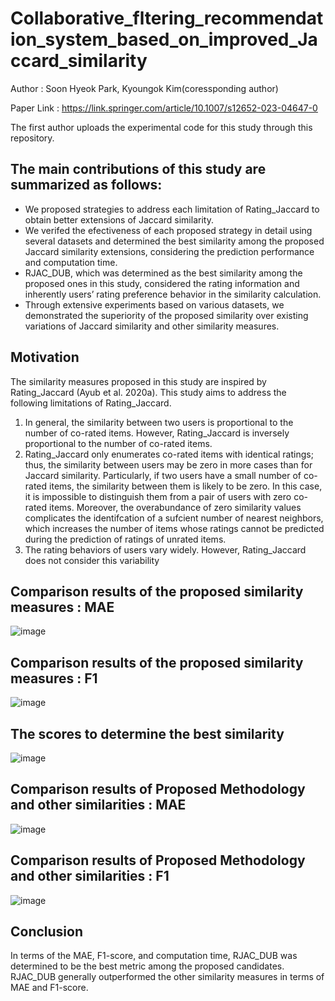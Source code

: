 # Collaborative_fltering_recommendation_system_based_on_improved_Jaccard_similarity
Author : Soon Hyeok Park, Kyoungok Kim(coressponding author)

Paper Link : https://link.springer.com/article/10.1007/s12652-023-04647-0

The first author uploads the experimental code for this study through this repository.

## The main contributions of this study are summarized as follows:
- We proposed strategies to address each limitation of Rating_Jaccard to obtain better extensions of Jaccard similarity.
- We verifed the efectiveness of each proposed strategy in detail using several datasets and determined the best similarity among the proposed Jaccard similarity extensions, considering the prediction performance and computation time.
- RJAC_DUB, which was determined as the best similarity among the proposed ones in this study, considered the rating information and inherently users’ rating preference behavior in the similarity calculation.
- Through extensive experiments based on various datasets, we demonstrated the superiority of the proposed similarity over existing variations of Jaccard similarity and other similarity measures.

## Motivation
The similarity measures proposed in this study are inspired by Rating_Jaccard (Ayub et al. 2020a). This study aims to address the following limitations of Rating_Jaccard. 
1. In general, the similarity between two users is proportional to the number of co-rated items. However, Rating_Jaccard is inversely proportional to the number of co-rated items.
2. Rating_Jaccard only enumerates co-rated items with identical ratings; thus, the similarity between users may be zero in more cases than for Jaccard similarity. Particularly, if two users have a small number of co-rated 
items, the similarity between them is likely to be zero. In this case, it is impossible to distinguish them from a pair of users with zero co-rated items. Moreover, the overabundance of zero similarity values complicates the identifcation of a sufcient number of nearest neighbors, which increases the number of items whose ratings cannot be predicted during the prediction of ratings of unrated items.
3. The rating behaviors of users vary widely. However, Rating_Jaccard does not consider this variability
   
## Comparison results of the proposed similarity measures : MAE

![image](https://github.com/soonhp/Collaborative_fltering_recommendation_system_based_on_improved_Jaccard_similarity/assets/73877159/2e7cc9dd-d000-469d-a1ce-55c31f46bd16)


## Comparison results of the proposed similarity measures : F1

![image](https://github.com/soonhp/Collaborative_fltering_recommendation_system_based_on_improved_Jaccard_similarity/assets/73877159/db29959d-4a5d-4f88-b723-254a63391b52)


## The scores to determine the best similarity

![image](https://github.com/soonhp/Collaborative_fltering_recommendation_system_based_on_improved_Jaccard_similarity/assets/73877159/7f5d4262-940c-482a-9016-61ee8f770b00)

##  Comparison results of Proposed Methodology and other similarities : MAE

![image](https://github.com/soonhp/Collaborative_fltering_recommendation_system_based_on_improved_Jaccard_similarity/assets/73877159/9d70197a-8bec-4acf-8bcc-9497fdaf6cb7)


##  Comparison results of Proposed Methodology and other similarities : F1

![image](https://github.com/soonhp/Collaborative_fltering_recommendation_system_based_on_improved_Jaccard_similarity/assets/73877159/5f817bac-397c-45b5-8cec-223d13950e24)

## Conclusion
In terms of the MAE, F1-score, and computation time, RJAC_DUB was determined to be the best metric among the proposed candidates. 
RJAC_DUB generally outperformed the other similarity measures in terms of MAE and F1-score.

